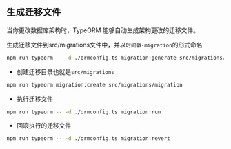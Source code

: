 ## 生成迁移文件

当你更改数据库架构时，TypeORM 能够自动生成架构更改的迁移文件。

生成迁移文件到src/migrations文件中，并以`时间戳-migration`的形式命名

```bash
npm run typeorm -- -d ./ormconfig.ts migration:generate src/migrations/migration
```

- 创建迁移目录也就是`src/migrations`

```bash
npm run typeorm migration:create src/migrations/migration
```

- 执行迁移文件

```bash
npm run typeorm -- -d ./ormconfig.ts migration:run
```

- 回滚执行的迁移文件

```bash
npm run typeorm -- -d ./ormconfig.ts migration:revert
```
